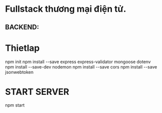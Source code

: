 # Fullstack thương mại điện tử.

## BACKEND:
# Thietlap
npm init
npm install --save express express-validator mongoose dotenv 
npm install --save-dev nodemon
npm install --save cors
npm install --save jsonwebtoken

# START SERVER
npm start